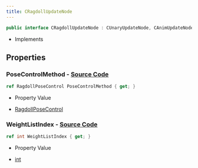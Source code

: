 ```yaml
---
title: CRagdollUpdateNode
---
```


```csharp
public interface CRagdollUpdateNode : CUnaryUpdateNode, CAnimUpdateNodeBase, ISchemaClass<CAnimUpdateNodeBase>, ISchemaClass<CUnaryUpdateNode>, ISchemaClass<CRagdollUpdateNode>, ISchemaField, ISchemaClass, INativeHandle
```

- Implements

## Properties

### **PoseControlMethod** - [Source Code](https://github.com/swiftly-solution/swiftlys2/blob/main/managed/src/SwiftlyS2.Generated/Schemas/Interfaces/CRagdollUpdateNode.cs#L18)

```csharp
ref RagdollPoseControl PoseControlMethod { get; }
```

- Property Value

- [RagdollPoseControl](/docs/api/shared/schemadefinitions/ragdollposecontrol)

### **WeightListIndex** - [Source Code](https://github.com/swiftly-solution/swiftlys2/blob/main/managed/src/SwiftlyS2.Generated/Schemas/Interfaces/CRagdollUpdateNode.cs#L16)

```csharp
ref int WeightListIndex { get; }
```

- Property Value

- [int](https://learn.microsoft.com/dotnet/api/system.int32)


